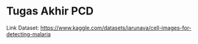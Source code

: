 # Tugas Akhir PCD
 Link Dataset: https://www.kaggle.com/datasets/iarunava/cell-images-for-detecting-malaria
